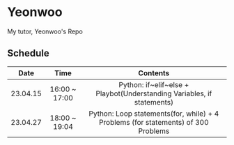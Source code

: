 # Yeonwoo
My tutor, Yeonwoo's Repo

## Schedule

|   Date   |      Time     |                                      Contents                                     |
|:--------:|:-------------:|:---------------------------------------------------------------------------------:|
| 23.04.15 | 16:00 ~ 17:00 |       Python: if\~elif\~else + Playbot(Understanding Variables, if statements)      |
| 23.04.27 | 18:00 ~ 19:04 | Python: Loop statements(for, while) + 4 Problems (for statements) of 300 Problems |